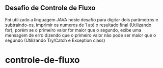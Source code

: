 ## Desafio de Controle de Fluxo

Foi utilizado a linguagem JAVA neste desafio para digitar dois parâmetros e subtraindo-os, imprimir os numeros de 1 até o resultado final (Utilizando for), porém se o primeiro valor for maior que o segundo, exibe uma mensagem de erro dizendo que o primeiro valor não pode ser maior que o segundo (Utilizando Try/Catch e Exception class)
# controle-de-fluxo
